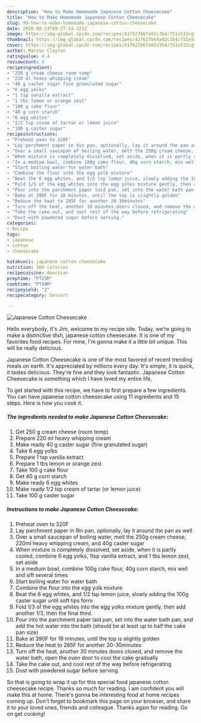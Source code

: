 ```yaml
---
description: "How to Make Homemade Japanese Cotton Cheesecake"
title: "How to Make Homemade Japanese Cotton Cheesecake"
slug: 99-how-to-make-homemade-japanese-cotton-cheesecake
date: 2020-08-23T09:27:54.321Z
image: https://img-global.cpcdn.com/recipes/41f627b6fa92c3b4/751x532cq70/japanese-cotton-cheesecake-recipe-main-photo.jpg
thumbnail: https://img-global.cpcdn.com/recipes/41f627b6fa92c3b4/751x532cq70/japanese-cotton-cheesecake-recipe-main-photo.jpg
cover: https://img-global.cpcdn.com/recipes/41f627b6fa92c3b4/751x532cq70/japanese-cotton-cheesecake-recipe-main-photo.jpg
author: Marcus Clayton
ratingvalue: 4.4
reviewcount: 4
recipeingredient:
- "250 g cream cheese room temp"
- "220 ml heavy whipping cream"
- "40 g caster sugar fine granulated sugar"
- "6 egg yolks"
- "1 tsp vanilla extract"
- "1 tbs lemon or orange zest"
- "100 g cake flour"
- "40 g corn starch"
- "6 egg whites"
- "1/2 tsp cream of tartar or lemon juice"
- "100 g caster sugar"
recipeinstructions:
- "Preheat oven to 320F"
- "Lay parchment paper in 9in pan, optionally, lay it around the pan as well"
- "Over a small saucepan of boiling water, melt the 250g cream cheese, 220ml heavy whipping cream, and 40g caster sugar"
- "When mixture is completely dissolved, set aside, when it is partly cooled, combine 6 egg yolks, 1tsp vanilla extract, and 1 tbs lemon zest, set aside"
- "In a medium bowl, combine 100g cake flour, 40g corn starch, mix well and sift several times"
- "Start boiling water for water bath"
- "Combine the flour into the egg yolk mixture"
- "Beat the 6 egg whites, and 1/2 tsp lemon juice, slowly adding the 100g caster sugar until soft tips form"
- "Fold 1/3 of the egg whites into the egg yolks mixture gently, then add another 1/3, then the final third."
- "Pour into the parchment paper laid pan, set into the water bath pan, and add the hot water into the bath (should be at least up to half the cake pan size)"
- "Bake at 390F for 18 minutes, until the top is slightly golden"
- "Reduce the heat to 285F for another 20-30minutes"
- "Turn off the heat, another 30 minutes doors closed, and remove the water bath, open the oven door to cool the cake gradually"
- "Take the cake out, and cool rest of the way before refrigerating"
- "Dust with powdered sugar before serving."
categories:
- Recipe
tags:
- japanese
- cotton
- cheesecake

katakunci: japanese cotton cheesecake 
nutrition: 160 calories
recipecuisine: American
preptime: "PT25M"
cooktime: "PT49M"
recipeyield: "2"
recipecategory: Dessert

---
```



![Japanese Cotton Cheesecake](https://img-global.cpcdn.com/recipes/41f627b6fa92c3b4/751x532cq70/japanese-cotton-cheesecake-recipe-main-photo.jpg)

Hello everybody, it's Jim, welcome to my recipe site. Today, we're going to make a distinctive dish, japanese cotton cheesecake. It is one of my favorites food recipes. For mine, I'm gonna make it a little bit unique. This will be really delicious.



Japanese Cotton Cheesecake is one of the most favored of recent trending meals on earth. It's appreciated by millions every day. It's simple, it is quick, it tastes delicious. They're fine and they look fantastic. Japanese Cotton Cheesecake is something which I have loved my entire life.


To get started with this recipe, we have to first prepare a few ingredients. You can have japanese cotton cheesecake using 11 ingredients and 15 steps. Here is how you cook it.

<!--inarticleads1-->

##### The ingredients needed to make Japanese Cotton Cheesecake:

1. Get 250 g cream cheese (room temp)
1. Prepare 220 ml heavy whipping cream
1. Make ready 40 g caster sugar (fine granulated sugar)
1. Take 6 egg yolks
1. Prepare 1 tsp vanilla extract
1. Prepare 1 tbs lemon or orange zest
1. Take 100 g cake flour
1. Get 40 g corn starch
1. Make ready 6 egg whites
1. Make ready 1/2 tsp cream of tartar (or lemon juice)
1. Take 100 g caster sugar




<!--inarticleads2-->

##### Instructions to make Japanese Cotton Cheesecake:

1. Preheat oven to 320F
1. Lay parchment paper in 9in pan, optionally, lay it around the pan as well
1. Over a small saucepan of boiling water, melt the 250g cream cheese, 220ml heavy whipping cream, and 40g caster sugar
1. When mixture is completely dissolved, set aside, when it is partly cooled, combine 6 egg yolks, 1tsp vanilla extract, and 1 tbs lemon zest, set aside
1. In a medium bowl, combine 100g cake flour, 40g corn starch, mix well and sift several times
1. Start boiling water for water bath
1. Combine the flour into the egg yolk mixture
1. Beat the 6 egg whites, and 1/2 tsp lemon juice, slowly adding the 100g caster sugar until soft tips form
1. Fold 1/3 of the egg whites into the egg yolks mixture gently, then add another 1/3, then the final third.
1. Pour into the parchment paper laid pan, set into the water bath pan, and add the hot water into the bath (should be at least up to half the cake pan size)
1. Bake at 390F for 18 minutes, until the top is slightly golden
1. Reduce the heat to 285F for another 20-30minutes
1. Turn off the heat, another 30 minutes doors closed, and remove the water bath, open the oven door to cool the cake gradually
1. Take the cake out, and cool rest of the way before refrigerating
1. Dust with powdered sugar before serving.




So that is going to wrap it up for this special food japanese cotton cheesecake recipe. Thanks so much for reading. I am confident you will make this at home. There's gonna be interesting food at home recipes coming up. Don't forget to bookmark this page on your browser, and share it to your loved ones, friends and colleague. Thanks again for reading. Go on get cooking!
